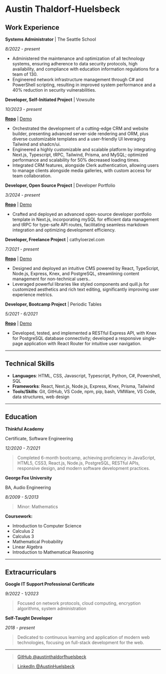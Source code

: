 # Austin Thaldorf-Huelsbeck

## Work Experience

**Systems Administrator** | The Seattle School

_8/2022 - present_

* Administered the maintenance and optimization of all technology systems, ensuring adherence to data security protocols, high availability, and compliance with education information regulations for a team of 130.
* Engineered network infrastructure management through C# and PowerShell scripting, resulting in improved system performance and a 40% reduction in security vulnerabilities.

**Developer, Self-Initiated Project** | Vowsuite

_10/2023 - present_

**[Repo](https://github.com/austinthaldorfhuelsbeck/vowsuite-v2.1)** | [Demo](https://vowsuite-v2.vercel.app)

* Orchestrated the development of a cutting-edge CRM and website builder, presenting advanced server-side rendering and ORM, plus diverse customizable templates and a user-friendly UI leveraging Tailwind and shadcn/ui.
* Engineered a highly customizable and scalable platform by integrating Next.js, Typescript, tRPC, Tailwind, Prisma, and MySQL; optimized performance and scalability for 50% decreased loading times.
* Integrated CRM features, alongside Clerk authentication, allowing users to manage clients alongside media galleries, with custom access for team collaboration.

**Developer, Open Source Project** | Developer Portfolio

_3/2024 - present_

**[Repo](https://github.com/austinthaldorfhuelsbeck/portfolio-v3)** | [Demo](https://thaldorfhuelsbeck.dev)

* Crafted and deployed an advanced open-source developer portfolio template in Next.js, incorporating mySQL for efficient data management and tRPC for type-safe API routes, facilitating seamless markdown integration and optimizing development efficiency.

**Developer, Freelance Project** | cathyloerzel.com

_7/2021 - present_

**[Repo](https://github.com/austinthaldorfhuelsbeck/website-builder-dashboard)** | [Demo](https://website-builder-dashboard.vercel.app)

* Designed and deployed an intuitive CMS powered by React, TypeScript, Node.js, Express, Knex, and PostgreSQL, streamlining content management for non-technical users..
* Leveraged powerful libraries like styled components and quill.js for customized aesthetics and rich text editing, significantly improving user experience metrics.

**Developer, Bootcamp Project** | Periodic Tables

_5/2021 - 6/2021_

**[Repo](https://github.com/austinthaldorfhuelsbeck/restaurant-reservation/tree/reconstruction2023)** | [Demo](https://restaurant-reservation-client-five.vercel.app)

* Developed, tested, and implemented a RESTful Express API, with Knex for PostgreSQL database connectivity; developed a responsive single-page application with React Router for intuitive user navigation.

---

## Technical Skills

* **Languages**: HTML, CSS, Javascript, Typescript, Python, C#, Powershell, SQL
* **Frameworks**: React, Next.js, Node.js, Express, Knex, Prisma, Tailwind
* **Tools/Skills**: Git, GitHub, VS Code, npm, pip, bash, VMWare, VS Code, data structures, web design

---

## Education

**Thinkful Academy**

Certificate, Software Engineering  

_12/2020 - 7/2021_

> Completed 6-month bootcamp, achieving proficiency in JavaScript, HTML5, CSS3, React.js, Node.js, PostgreSQL, RESTful APIs, responsive design, and modern software development practices.

**George Fox University**

BA, Audio Engineering

_8/2009 - 5/2013_

> Minor: Mathematics

**Coursework:**

* Introduction to Computer Science
* Calculus 2
* Calculus 3
* Mathematical Probability
* Linear Algebra
* Introduction to Mathematical Reasoning

---

## Extracurriculars

**Google IT Support Professional Certificate**

_9/2022 - 1/2023_

> Focused on network protocols, cloud computing, encryption algorithms, system administration

**Self-Taught Developer**  

_2018 - present_

> Dedicated to continuous learning and application of modern web technologies, focusing on full-stack development for the web.

---

> [GitHub @austinthaldorfhuelsbeck](https://github.com/austinthaldorfhuelsbeck)

> [LinkedIn @AustinHuelsbeck](https://linkedin.com/in/AustinHuelsbeck)